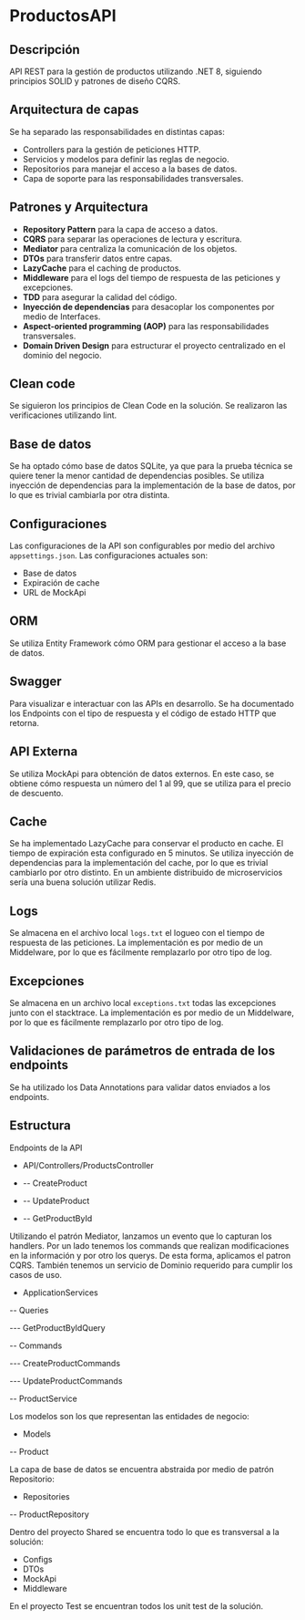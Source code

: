 # ProductosAPI

## Descripción
API REST para la gestión de productos utilizando .NET 8, siguiendo principios SOLID y patrones de diseño CQRS.

## Arquitectura de capas
Se ha separado las responsabilidades en distintas capas:
- Controllers para la gestión de peticiones HTTP.
- Servicios y modelos para definir las reglas de negocio.
- Repositorios para manejar el acceso a la bases de datos.
- Capa de soporte para las responsabilidades transversales.

## Patrones y Arquitectura
- **Repository Pattern** para la capa de acceso a datos.
- **CQRS** para separar las operaciones de lectura y escritura.
- **Mediator** para centraliza la comunicación de los objetos.
- **DTOs** para transferir datos entre capas.
- **LazyCache** para el caching de productos.
- **Middleware** para el logs del tiempo de respuesta de las peticiones y excepciones.
- **TDD** para asegurar la calidad del código.
- **Inyección de dependencias** para desacoplar los componentes por medio de Interfaces.
- **Aspect-oriented programming (AOP)** para las responsabilidades transversales.
- **Domain Driven Design** para estructurar el proyecto centralizado en el dominio del negocio.

## Clean code
Se siguieron los principios de Clean Code en la solución. Se realizaron las verificaciones utilizando lint.

## Base de datos
Se ha optado cómo base de datos SQLite, ya que para la prueba técnica se quiere tener la menor cantidad de dependencias posibles.
Se utiliza inyección de dependencias para la implementación de la base de datos, por lo que es trivial cambiarla por otra distinta.

## Configuraciones
Las configuraciones de la API son configurables por medio del archivo `appsettings.json`.
Las configuraciones actuales son:
- Base de datos
- Expiración de cache
- URL de MockApi

## ORM
Se utiliza Entity Framework cómo ORM para gestionar el acceso a la base de datos. 

## Swagger
Para visualizar e interactuar con las APIs en desarrollo.
Se ha documentado los Endpoints con el tipo de respuesta y el código de estado HTTP que retorna.

## API Externa
Se utiliza MockApi para obtención de datos externos.
En este caso, se obtiene cómo respuesta un número del 1 al 99, que se utiliza para el precio de descuento.

## Cache
Se ha implementado LazyCache para conservar el producto en cache. 
El tiempo de expiración esta configurado en 5 minutos.
Se utiliza inyección de dependencias para la implementación del cache, por lo que es trivial cambiarlo por otro distinto.
En un ambiente distribuido de microservicios sería una buena solución utilizar Redis.

## Logs
Se almacena en el archivo local `logs.txt` el logueo con el tiempo de respuesta de las peticiones.
La implementación es por medio de un Middelware, por lo que es fácilmente remplazarlo por otro tipo de log.

## Excepciones
Se almacena en un archivo local `exceptions.txt` todas las excepciones junto con el stacktrace.
La implementación es por medio de un Middelware, por lo que es fácilmente remplazarlo por otro tipo de log.

## Validaciones de parámetros de entrada de los endpoints
Se ha utilizado los Data Annotations para validar datos enviados a los endpoints.

## Estructura
Endpoints de la API
- API/Controllers/ProductsController

- -- CreateProduct

- -- UpdateProduct

- -- GetProductById

Utilizando el patrón Mediator, lanzamos un evento que lo capturan los handlers.
Por un lado tenemos los commands que realizan modificaciones en la información y por otro los querys.
De esta forma, aplicamos el patron CQRS.
También tenemos un servicio de Dominio requerido para cumplir los casos de uso.

- ApplicationServices

-- Queries

--- GetProductByIdQuery

-- Commands

--- CreateProductCommands

--- UpdateProductCommands

-- ProductService

Los modelos son los que representan las entidades de negocio:
- Models

-- Product

La capa de base de datos se encuentra abstraida por medio de patrón Repositorio:
- Repositories

-- ProductRepository

Dentro del proyecto Shared se encuentra todo lo que es transversal a la solución:
- Configs
- DTOs
- MockApi
- Middleware

En el proyecto Test se encuentran todos los unit test de la solución.



